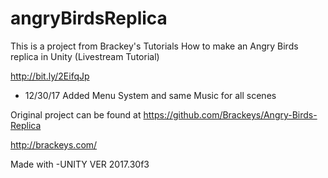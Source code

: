 # angryBirdsReplica

This is a project from Brackey's Tutorials How to make an Angry Birds replica in Unity (Livestream Tutorial)

http://bit.ly/2EifqJp

- 12/30/17 Added Menu System and same Music for all scenes

Original project can be found at https://github.com/Brackeys/Angry-Birds-Replica

http://brackeys.com/

Made with -UNITY VER 2017.30f3
